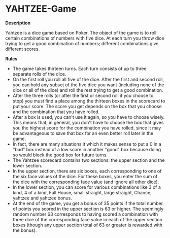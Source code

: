 # YAHTZEE-Game

**Description**

Yahtzee is a dice game based on Poker. The object of the game is to roll certain combinations of numbers with five dice. At each turn you throw dice trying to get a good combination of numbers; different combinations give different scores.

**Rules**

- The game takes thirteen turns. Each turn consists of up to three separate rolls of the dice.
- On the first roll you roll all five of the dice. After the first and second roll, you can hold any subset of the five dice you want (including none of the dice or all of the dice) and roll the rest trying to get a good combination.
- After the three rolls (or after the first or second roll if you choose to stop) you must find a place among the thirteen boxes in the scorecard to put your score. The score you get depends on the box that you choose and the combination that you have rolled.
- After a box is used, you can't use it again, so you have to choose wisely. This means that, in general, you don't have to choose the box that gives you the highest score for the combination you have rolled, since it may be advantageous to save that box for an even better roll later in the game.
- In fact, there are many situations it which it makes sense to put a 0 in a "bad" box instead of a low score in another "good" box because doing so would block the good box for future turns.
- The Yahtzee scorecard contains two sections: the upper section and the lower section.
- In the upper section, there are six boxes, each corresponding to one of the six face values of the dice. For these boxes, you enter the sum of the dice with the corresponding face value (and ignore all other dice).
- In the lower section, you can score for various combinations like 3 of a kind, 4 of a kind, Full House, small straight, large straight, Chance, yahtzee and yahtzee bonus.
- At the end of the game, you get a bonus of 35 points if the total number of points you scored in the upper section is 63 or higher. The seemingly random number 63 corresponds to having scored a combination with three dice of the corresponding face value in each of the upper section boxes (though any upper section total of 63 or greater is rewarded with the bonus).
